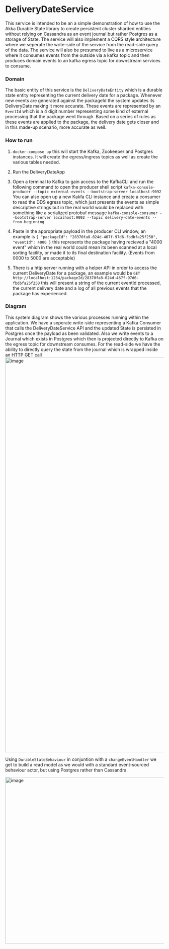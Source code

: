 # DeliveryDateService

 This service is intended to be an a simple demonstration of how to use the Akka Durable State library to create
persistent cluster sharded entities without relying on Cassandra as an event journal but rather Postgres as a storage of State. The service will also implement a CQRS style architecture
where we seperate the write-side of the service from the read-side query of the data. The service will also be presumed to live as a microservice where it consumes events from the outside via 
a kafka topic and then produces domain events to an kafka egress topic for downstream services to consume. 


### Domain
 The basic entity of this service is the `DeliveryDateEntity` which is a durable state entity representing the current delivery
date for a package. Whenever new events are generated against the packageId the system updates its DeliveryDate making it more
accurate. These events are represented by an `EventId` which is a 4 digit number representing some kind of external processing that the package went through. Based on a series of rules as these events are applied to the package, the delivery date gets closer and in this made-up scenario, more accurate as well. 



### How to run
1. `docker-compose up` this will start the Kafka, Zookeeper and Postgres instances. It will create the egress/ingress topics as well as create the various tables needed.
2.  Run the DeliveryDateApp 
3. Open a terminal to Kafka to gain access to the KafkaCLI and run the following command to open the producer shell script
   `kafka-console-producer --topic external-events --bootstrap-server localhost:9092`
   You can also open up a new Kakfa CLI instance and create a consumer to read the DDS egress topic, which just presents the events as simple descriptive strings but in the real world would be replaced with something like a serialized protobuf message
   `kafka-console-consumer --bootstrap-server localhost:9092 --topic delivery-date-events --from-beginning`

4. Paste in the appropriate payload in the producer CLI window, an example is `{ "packageId": "28370fa8-024d-467f-97d6-fbdbfa25f250", "eventId": 4000 }` this represents the package having recieved a "4000 event" which in the real world could mean its been scanned at a local sorting facility, or made it to its final destination facility. (Events from 0000 to 5000 are acceptable)
5. There is a http server running with a helper API in order to access the current DeliveryDate for a package, an example would be
 `GET http://localhost:1234/packageId/28370fa8-024d-467f-97d6-fbdbfa25f250` this will present a string of the current eventId processed, the current delivery date and a log of all previous events that the package has experienced. 


### Diagram
This system diagram shows the various processes running within the application. We have a seperate write-side representing a Kafka Consumer that calls the DeliveryDateService API and the updated State is persisted in Postgres once the payload as been validated. Also we write events to a Journal which exists in Postgres which then is projected directly to Kafka on the egress topic for downstream consumes.  For the read-side we have the ability to directly query the state from the journal which is wrapped inside an HTTP GET call
<img width="1256" alt="image" src="https://github.com/davidleacock/akka-durable-state-sketch/assets/125934110/05d611b5-1037-4725-82f5-8e50eb673250">


Using `DurableStateBehaviour` in conjuntion with a `changeEventHandler` we get to build a read model as we would with a standard event-sourced behaviour actor, but using Postgres rather than Cassandra. 

<img width="530" alt="image" src="https://github.com/davidleacock/akka-durable-state-sketch/assets/125934110/3fa3ebd3-e68b-43b5-badb-06a7d078c2cb">
